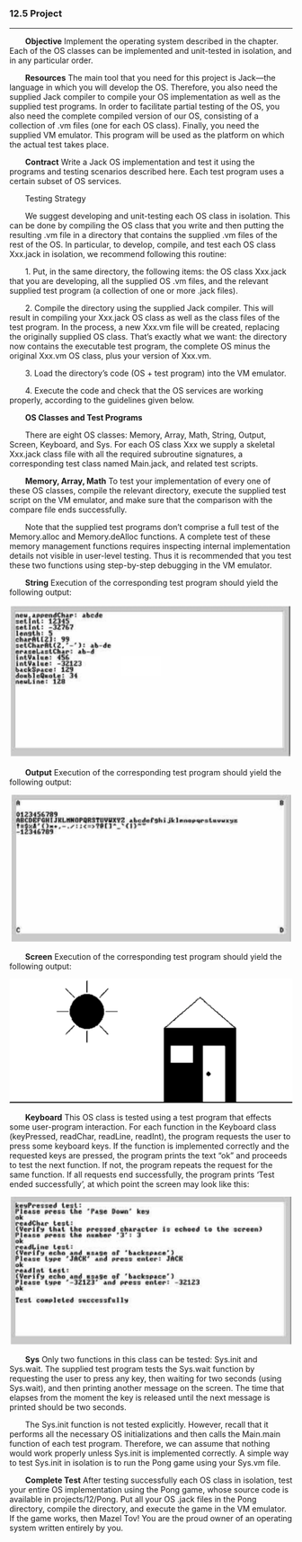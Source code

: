 ### 12.5 Project
---


&emsp;&emsp;**Objective** Implement the operating system described in the chapter. Each of the OS classes can be implemented and unit-tested in isolation, and in any particular order.

&emsp;&emsp;**Resources** The main tool that you need for this project is Jack—the language in which you will develop the OS. Therefore, you also need the supplied Jack compiler to compile your OS implementation as well as the supplied test programs. In order to facilitate partial testing of the OS, you also need the complete compiled version of our OS, consisting of a collection of .vm files (one for each OS class). Finally, you need the supplied VM emulator. This program will be used as the platform on which the actual test takes place.

&emsp;&emsp;**Contract** Write a Jack OS implementation and test it using the programs and testing scenarios described here. Each test program uses a certain subset of OS services.

&emsp;&emsp;Testing Strategy

&emsp;&emsp;We suggest developing and unit-testing each OS class in isolation. This can be done by compiling the OS class that you write and then putting the resulting .vm file in a directory that contains the supplied .vm files of the rest of the OS. In particular, to develop, compile, and test each OS class Xxx.jack in isolation, we recommend following this routine:

&emsp;&emsp;1. Put, in the same directory, the following items: the OS class Xxx.jack that you are developing, all the supplied OS .vm files, and the relevant supplied test program (a collection of one or more .jack files).

&emsp;&emsp;2. Compile the directory using the supplied Jack compiler. This will result in compiling your Xxx.jack OS class as well as the class files of the test program. In the process, a new Xxx.vm file will be created, replacing the originally supplied OS class. That’s exactly what we want: the directory now contains the executable test program, the complete OS minus the original Xxx.vm OS class, plus your version of Xxx.vm.

&emsp;&emsp;3. Load the directory’s code (OS + test program) into the VM emulator.

&emsp;&emsp;4. Execute the code and check that the OS services are working properly, according to the guidelines given below.

&emsp;&emsp;**OS Classes and Test Programs**

&emsp;&emsp;There are eight OS classes: Memory, Array, Math, String, Output, Screen, Keyboard, and Sys. For each OS class Xxx we supply a skeletal Xxx.jack class file with all the required subroutine signatures, a corresponding test class named Main.jack, and related test scripts.

&emsp;&emsp;**Memory, Array, Math** To test your implementation of every one of these OS classes, compile the relevant directory, execute the supplied test script on the VM emulator, and make sure that the comparison with the compare file ends successfully.

&emsp;&emsp;Note that the supplied test programs don’t comprise a full test of the Memory.alloc and Memory.deAlloc functions. A complete test of these memory management functions requires inspecting internal implementation details not visible in user-level testing. Thus it is recommended that you test these two functions using step-by-step debugging in the VM emulator.

&emsp;&emsp;**String** Execution of the corresponding test program should yield the following output:

<div align="center"><img width="500" src="../figure/12/12.14a.png"/></div>

&emsp;&emsp;**Output** Execution of the corresponding test program should yield the following output:

<div align="center"><img width="500" src="../figure/12/12.14b.png"/></div>

&emsp;&emsp;**Screen** Execution of the corresponding test program should yield the following output:

<div align="center"><img width="550" src="../figure/12/12.14c.png"/></div>

&emsp;&emsp;**Keyboard** This OS class is tested using a test program that effects some user-program interaction. For each function in the Keyboard class (keyPressed, readChar, readLine, readInt), the program requests the user to press some keyboard keys. If the function is implemented correctly and the requested keys are pressed, the program prints the text “ok” and proceeds to test the next function. If not, the program repeats the request for the same function. If all requests end successfully, the program prints ‘Test ended successfully’, at which point the screen may look like this:

<div align="center"><img width="500" src="../figure/12/12.14d.png"/></div>

&emsp;&emsp;**Sys** Only two functions in this class can be tested: Sys.init and Sys.wait. The supplied test program tests the Sys.wait function by requesting the user to press any key, then waiting for two seconds (using Sys.wait), and then printing another message on the screen. The time that elapses from the moment the key is released until the next message is printed should be two seconds.

&emsp;&emsp;The Sys.init function is not tested explicitly. However, recall that it performs all the necessary OS initializations and then calls the Main.main function of each test program. Therefore, we can assume that nothing would work properly unless Sys.init is implemented correctly. A simple way to test Sys.init in isolation is to run the Pong game using your Sys.vm file.

&emsp;&emsp;**Complete Test** After testing successfully each OS class in isolation, test your entire OS implementation using the Pong game, whose source code is available in projects/12/Pong. Put all your OS .jack files in the Pong directory, compile the directory, and execute the game in the VM emulator. If the game works, then Mazel Tov! You are the proud owner of an operating system written entirely by you.
